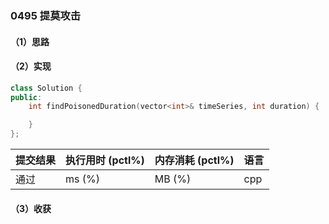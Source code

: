 ### 0495 提莫攻击

#### （1）思路

#### （2）实现

```cpp
class Solution {
public:
    int findPoisonedDuration(vector<int>& timeSeries, int duration) {

    }
};
```

| 提交结果 | 执行用时 (pctl%) | 内存消耗 (pctl%) | 语言 |
|:---------|:-----------------|:-----------------|:-----|
| 通过     |  ms (%)   |  MB (%)  | cpp  |

#### （3）收获

